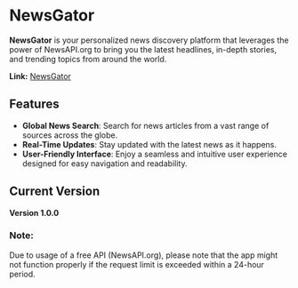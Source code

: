# NewsGator

**NewsGator** is your personalized news discovery platform that leverages the power of NewsAPI.org to bring you the latest headlines, in-depth stories, and trending topics from around the world.

**Link:** [NewsGator](https://cristiancarter.github.io/NewsGator/)

## Features

- **Global News Search**: Search for news articles from a vast range of sources across the globe.
- **Real-Time Updates**: Stay updated with the latest news as it happens.
- **User-Friendly Interface**: Enjoy a seamless and intuitive user experience designed for easy navigation and readability.

## Current Version

**Version 1.0.0**

### Note:
Due to usage of a free API (NewsAPI.org), please note that the app might not function properly if the request limit is exceeded within a 24-hour period.
